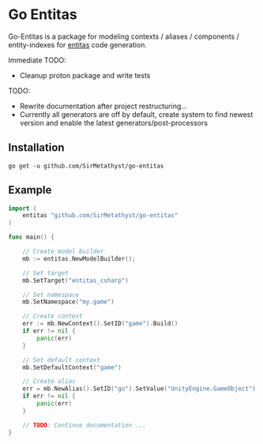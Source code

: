 # Go Entitas

Go-Entitas is a package for modeling contexts / aliases / components / entity-indexes for [entitas](https://github.com/sschmid/Entitas-CSharp) code generation.

Immediate TODO:

- Cleanup proton package and write tests

TODO:

- Rewrite documentation after project restructuring...
- Currently all generators are off by default, create system to find newest version
and enable the latest generators/post-processors










## Installation

```
go get -u github.com/SirMetathyst/go-entitas
```

## Example

```go
import (
    entitas "github.com/SirMetathyst/go-entitas"
)

func main() {

    // Create model builder
    mb := entitas.NewModelBuilder();

    // Set target
    mb.SetTarget("entitas_csharp")

    // Set namespace
    mb.SetNamespace("my.game")

    // Create context
    err := mb.NewContext().SetID("game").Build()
    if err != nil {
        panic(err)
    }

    // Set default context
    mb.SetDefaultContext("game")

    // Create alias
    err = mb.NewAlias().SetID("go").SetValue("UnityEngine.GameObject").Build()
    if err != nil {
        panic(err)
    }

    // TODO: Continue documentation ...
}
```